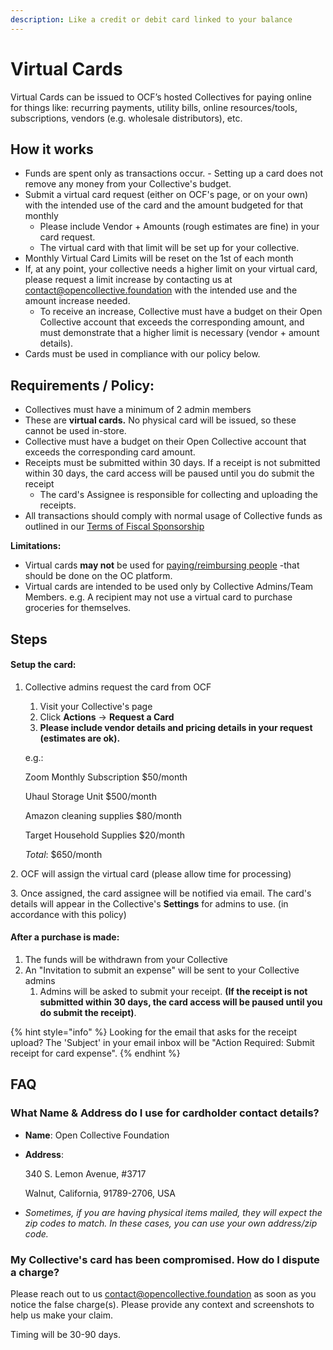 ```yaml
---
description: Like a credit or debit card linked to your balance
---
```


# Virtual Cards

Virtual Cards can be issued to OCF’s hosted Collectives for paying online for things like: recurring payments, utility bills, online resources/tools, subscriptions, vendors (e.g. wholesale distributors), etc.

## How it works

* Funds are spent only as transactions occur. - Setting up a card does not remove any money from your Collective's budget.
* Submit a virtual card request (either on OCF's page, or on your own) with the intended use of the card and the amount budgeted for that monthly&#x20;
  * Please include Vendor + Amounts (rough estimates are fine) in your card request.&#x20;
  * The virtual card with that limit will be set up for your collective.
* Monthly Virtual Card Limits will be reset on the 1st of each month
* If, at any point, your collective needs a higher limit on your virtual card, please request a limit increase by contacting us at contact@opencollective.foundation with the intended use and the amount increase needed.
  * To receive an increase, Collective must have a budget on their Open Collective account that exceeds the corresponding amount, and must demonstrate that a higher limit is necessary (vendor + amount details).
* Cards must be used in compliance with our policy below.

## **Requirements / Policy:**

* Collectives must have a minimum of 2 admin members
* These are **virtual cards.** No physical card will be issued, so these cannot be used in-store.
* Collective must have a budget on their Open Collective account that exceeds the corresponding card amount.
* Receipts must be submitted within 30 days. If a receipt is not submitted within 30 days, the card access will be paused until you do submit the receipt
  * The card's Assignee is responsible for collecting and uploading the receipts.&#x20;
* All transactions should comply with normal usage of Collective funds as outlined in our [Terms of Fiscal Sponsorship](../getting-started/terms.md)

**Limitations:**

* Virtual cards **may not** be used for [paying/reimbursing people](../how-it-works/payouts.md) -that should be done on the OC platform.
* Virtual cards are intended to be used only by Collective Admins/Team Members. e.g. A recipient may not use a virtual card to purchase groceries for themselves.

## Steps

#### Setup the card:

1.  Collective admins request the card from OCF

    1. Visit your Collective's page
    2. Click **Actions** -> **Request a Card**
    3. **Please include vendor details and pricing details in your request (estimates are ok).**

    e.g.:

    Zoom Monthly Subscription $50/month

    Uhaul Storage Unit $500/month

    Amazon cleaning supplies $80/month

    Target Household Supplies $20/month

    _Total_: $650/month

2\. OCF will assign the virtual card (please allow time for processing)

3\. Once assigned, the card assignee will be notified via email. The card's details will appear in the Collective's **Settings** for admins to use. (in accordance with this policy)

#### ​After a purchase is made:

1. The funds will be withdrawn from your Collective
2. An "Invitation to submit an expense" will be sent to your Collective admins
   1. Admins will be asked to submit your receipt. **(If the receipt is not submitted within 30 days, the card access will be paused until you do submit the receipt)**.

{% hint style="info" %}
Looking for the email that asks for the receipt upload? The 'Subject' in your email inbox will be "Action Required: Submit receipt for card expense".
{% endhint %}

## FAQ

### What Name & Address do I use for cardholder contact details?

* **Name**: Open Collective Foundation
*   **Address**:

    340 S. Lemon Avenue, #3717

    Walnut, California, 91789-2706, USA
* _Sometimes, if you are having physical items mailed, they will expect the zip codes to match.  In these cases, you can use your own address/zip code._

### My Collective's card has been compromised. How do I dispute a charge?

Please reach out to us contact@opencollective.foundation as soon as you notice the false charge(s).  Please provide any context and screenshots to help us make your claim.

Timing will be 30-90 days.
